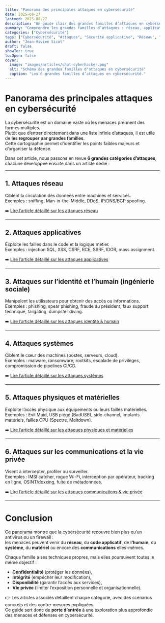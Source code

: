 ```yaml
---
title: "Panorama des principales attaques en cybersécurité"
date: 2025-08-27
lastmod: 2025-08-27
description: "Un guide clair des grandes familles d’attaques en cybersécurité : réseau, applications, identité, systèmes, physique et communications. Avec liens vers les fiches détaillées."
summary: "Comprendre les grandes familles d’attaques : réseau, applicatif, humain, systèmes, physique et communications. Une cartographie claire pour débuter."
categories: ["Cybersécurité"]
tags: ["Cybersécurité", "Attaques", "Sécurité applicative", "Réseau", "Vie privée"]
author: "Jean-Vivien Sicot"
draft: false
showToc: true
tocOpen: false
cover:
  image: "images/articles/chat-cyberhacker.png"
  alt: "Schéma des grandes familles d'attaques en cybersécurité"
  caption: "Les 6 grandes familles d’attaques en cybersécurité."
---
```


# Panorama des principales attaques en cybersécurité

La cybersécurité est un domaine vaste où les menaces prennent des formes multiples.  
Plutôt que d’entrer directement dans une liste infinie d’attaques, il est utile de **les regrouper par grandes familles**.  
Cette cartographie permet d’identifier les points faibles majeurs et d’organiser la défense.  

Dans cet article, nous passons en revue **6 grandes catégories d’attaques**, chacune développée ensuite dans un article dédié :

---

## 1. Attaques réseau
Ciblent la circulation des données entre machines et services.  
Exemples : sniffing, Man-in-the-Middle, DDoS, IP/DNS/BGP spoofing.  

➡️ [Lire l’article détaillé sur les attaques réseau](/blog/attaques-reseaux/)

---

## 2. Attaques applicatives
Exploite les failles dans le code et la logique métier.  
Exemples : injection SQL, XSS, CSRF, RCE, SSRF, IDOR, mass assignment.  

➡️ [Lire l’article détaillé sur les attaques applicatives](/blog/attaques-applicatives/)

---

## 3. Attaques sur l’identité et l’humain (ingénierie sociale)
Manipulent les utilisateurs pour obtenir des accès ou informations.  
Exemples : phishing, spear phishing, fraude au président, faux support technique, tailgating, dumpster diving.  

➡️ [Lire l’article détaillé sur les attaques identité & humain](/blog/attaques-identite-humain/)

---

## 4. Attaques systèmes
Ciblent le cœur des machines (postes, serveurs, cloud).  
Exemples : malware, ransomware, rootkits, escalade de privilèges, compromission de pipelines CI/CD.  

➡️ [Lire l’article détaillé sur les attaques systèmes](/blog/attaques-systemes/)

---

## 5. Attaques physiques et matérielles
Exploite l’accès physique aux équipements ou leurs failles matérielles.  
Exemples : Evil Maid, USB piégé (BadUSB), side-channel, implants matériels, failles CPU (Spectre, Meltdown).  

➡️ [Lire l’article détaillé sur les attaques physiques et matérielles](/blog/attaques-physiques-materielles/)

---

## 6. Attaques sur les communications et la vie privée
Visent à intercepter, profiler ou surveiller.  
Exemples : IMSI catcher, rogue Wi-Fi, interception par opérateur, tracking en ligne, OSINT/doxxing, fuite de métadonnées.  

➡️ [Lire l’article détaillé sur les attaques communications & vie privée](/blog/attaques-communications-vie-privee/)

---

# Conclusion

Ce panorama montre que la cybersécurité recouvre bien plus qu’un antivirus ou un firewall :  
les menaces peuvent venir du **réseau**, du **code applicatif**, de **l’humain**, du **système**, du **matériel** ou encore des **communications** elles-mêmes.  

Chaque famille a ses techniques propres, mais elles poursuivent toutes le même objectif :  
- **Confidentialité** (protéger les données),  
- **Intégrité** (empêcher leur modification),  
- **Disponibilité** (garantir l’accès aux services),  
- **Vie privée** (limiter l’exposition personnelle et organisationnelle).  

👉 Les articles associés détaillent chaque catégorie, avec des scénarios concrets et des contre-mesures expliquées.  
Ce guide sert donc de **porte d’entrée** à une exploration plus approfondie des menaces et défenses en cybersécurité.

